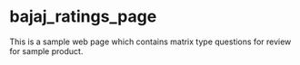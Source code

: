 # bajaj_ratings_page
This is a sample web page which contains matrix type questions for review for sample product.
